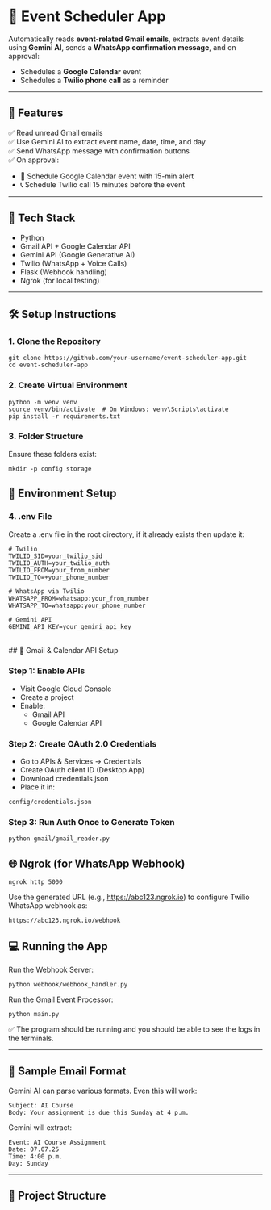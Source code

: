 # 📅 Event Scheduler App

Automatically reads **event-related Gmail emails**, extracts event details using **Gemini AI**, sends a **WhatsApp confirmation message**, and on approval:

- Schedules a **Google Calendar** event
- Schedules a **Twilio phone call** as a reminder

---

## 🚀 Features

✅ Read unread Gmail emails  
✅ Use Gemini AI to extract event name, date, time, and day  
✅ Send WhatsApp message with confirmation buttons  
✅ On approval:
  - 📆 Schedule Google Calendar event with 15-min alert
  - 📞 Schedule Twilio call 15 minutes before the event

---

## 🧩 Tech Stack

- Python
- Gmail API + Google Calendar API
- Gemini API (Google Generative AI)
- Twilio (WhatsApp + Voice Calls)
- Flask (Webhook handling)
- Ngrok (for local testing)

---

## 🛠 Setup Instructions

### 1. Clone the Repository

```
git clone https://github.com/your-username/event-scheduler-app.git
cd event-scheduler-app
```

### 2. Create Virtual Environment

```
python -m venv venv
source venv/bin/activate  # On Windows: venv\Scripts\activate
pip install -r requirements.txt
```

### 3. Folder Structure
Ensure these folders exist:

```
mkdir -p config storage
```

## 🔐 Environment Setup

### 4. .env File
Create a .env file in the root directory, if it already exists then update it:

```
# Twilio
TWILIO_SID=your_twilio_sid
TWILIO_AUTH=your_twilio_auth
TWILIO_FROM=your_from_number
TWILIO_TO=+your_phone_number

# WhatsApp via Twilio
WHATSAPP_FROM=whatsapp:your_from_number
WHATSAPP_TO=whatsapp:your_phone_number

# Gemini API
GEMINI_API_KEY=your_gemini_api_key
```

<br />
## 📧 Gmail & Calendar API Setup

### Step 1: Enable APIs
* Visit Google Cloud Console
* Create a project
* Enable:
  * Gmail API
  * Google Calendar API

### Step 2: Create OAuth 2.0 Credentials
* Go to APIs & Services → Credentials
* Create OAuth client ID (Desktop App)
* Download credentials.json
* Place it in:
```
config/credentials.json
```

### Step 3: Run Auth Once to Generate Token
```
python gmail/gmail_reader.py
```

## 🌐 Ngrok (for WhatsApp Webhook)
```
ngrok http 5000
```
Use the generated URL (e.g., https://abc123.ngrok.io) to configure Twilio WhatsApp webhook as:
```
https://abc123.ngrok.io/webhook
```

## 💻 Running the App
Run the Webhook Server:
```
python webhook/webhook_handler.py
```
Run the Gmail Event Processor:
```
python main.py
```

✅ The program should be running and you should be able to see the logs in the terminals.

---

## 🧠 Sample Email Format
Gemini AI can parse various formats. Even this will work:
```
Subject: AI Course
Body: Your assignment is due this Sunday at 4 p.m.
```

Gemini will extract:
```
Event: AI Course Assignment
Date: 07.07.25
Time: 4:00 p.m.
Day: Sunday
```

---

## 📁 Project Structure




